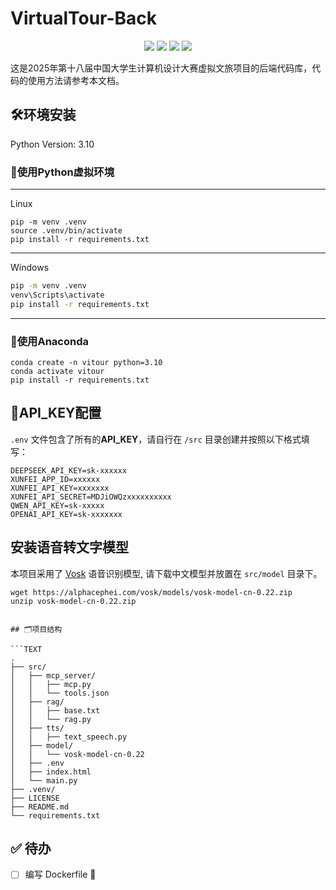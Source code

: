 # VirtualTour-Back

<p align="center">
 <img src="https://img.shields.io/github/issues/Apricityx/VirtualTour-Back" />
 <img src="https://img.shields.io/github/forks/Apricityx/VirtualTour-Back" />
 <img src="https://img.shields.io/github/stars/Apricityx/VirtualTour-Back" />
 <img src="https://img.shields.io/github/contributors/Apricityx/VirtualTour-Back" /> 
</p>


这是2025年第十八届中国大学生计算机设计大赛虚拟文旅项目的后端代码库，代码的使用方法请参考本文档。

## 🛠️环境安装

Python Version: 3.10

### 🔧使用Python虚拟环境

---
Linux

```shell
pip -m venv .venv
source .venv/bin/activate
pip install -r requirements.txt
```

---
Windows

```cmd
pip -m venv .venv
venv\Scripts\activate
pip install -r requirements.txt
```

---

### 🔧使用Anaconda

```shell
conda create -n vitour python=3.10
conda activate vitour
pip install -r requirements.txt
```

## 📌API_KEY配置

`.env` 文件包含了所有的**API_KEY**，请自行在 `/src` 目录创建并按照以下格式填写：

```shell
DEEPSEEK_API_KEY=sk-xxxxxx
XUNFEI_APP_ID=xxxxxx
XUNFEI_API_KEY=xxxxxxx
XUNFEI_API_SECRET=MDJiOWQzxxxxxxxxxx
QWEN_API_KEY=sk-xxxxx
OPENAI_API_KEY=sk-xxxxxxx
```

## 安装语音转文字模型

本项目采用了 [Vosk](https://alphacephei.com/vosk/) 语音识别模型, 请下载中文模型并放置在 `src/model` 目录下。

```shell
wget https://alphacephei.com/vosk/models/vosk-model-cn-0.22.zip
unzip vosk-model-cn-0.22.zip
```

```shell

## 🗂项目结构

```TEXT
.
├── src/
│   ├── mcp_server/
│   │   ├── mcp.py
│   │   └── tools.json
│   ├── rag/
│   │   ├── base.txt
│   │   └── rag.py
│   ├── tts/
│   │   ├── text_speech.py
│   ├── model/
│   │   └── vosk-model-cn-0.22
│   ├── .env
│   ├── index.html
│   └── main.py
├── .venv/
├── LICENSE
├── README.md
└── requirements.txt
```

## ✅ 待办

- [ ] 编写 Dockerfile 🐳



